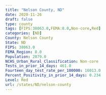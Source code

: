 ```yaml
---
title: "Nelson County, ND"
date: 2020-11-26
draft: false
type: county
tags: [FIPS:38063.0,FEMA:8.0,Non-core,Red]
categories: [ND]
County: Nelson County
State: ND
FIPS: 38063.0
FEMA_Region: 8.0
Population: 2879.0
NCHS_Urban_Rural_Classification: Non-core
Tests_in_prior_14_days: 461.0
Fourteen_day_test_rate_per_100000: 16013.0
Percent_Positivity_in_prior_14_days: 0.234
Level: Red
url: /states/ND/nelson-county
---
```



